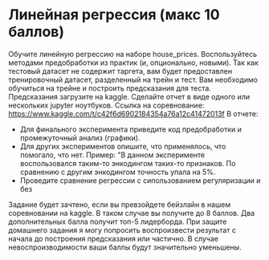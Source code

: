 # Линейная регрессия (макс 10 баллов)

Обучите линейную регрессию на наборе house_prices. 
Воспользуйтесь методами предобработки из практик (и, опционально, новыми).  Так как тестовый датасет не содержит таргета, вам будет предоставлен тренировочный датасет, разделенный на трейн и тест. Вам необходимо обучиться на трейне и построить предсказания для теста. 
Предсказания загрузите на kaggle. Сделайте отчет в виде одного или нескольких jupyter ноутбуков.
Ссылка на соревнование: https://www.kaggle.com/t/c42f6d6902184354a76a12c41472013f
В отчете: 
- Для финального эксперимента приведите код предобработки и промежуточный анализ (графики).
- Для других экспериментов опишите, что применялось, что помогало, что нет. Пример: "В данном эксперименте воспользовался таким-то энкодингом таких-то признаков. По сравнению с другим энкодингом точность упала на 5%.
- Проведите сравнение регрессии с сипользованием регуляризации и без

Задание будет зачтено, если вы превзойдете бейзлайн в нашем соревновании на kaggle. В таком случае вы получите до 8 баллов.
Два дополнительных балла получит топ-5 лидерборда.
При защите домашнего задания я могу попросить воспроизвести результат с начала до построения предсказания или частично. В случае невоспроизводимости ваши баллы будут значительно уменьшены.
